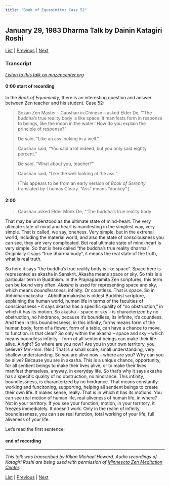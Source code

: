 ```yaml
---
title: "Book of Equanimity: Case 52"
---
```

## January 29, 1983 Dharma Talk by Dainin Katagiri Roshi

[List](list#1983) \| 
[Previous](1983-01-19-Blue-Cliff-Record-Case-39-Talk-2) \| 
[Next](1983-02-02-Blue-Cliff-Record-Case-40-Talk-2)

### Transcript

<a href="https://www.mnzencenter.org/the-dainin-katagiri-audio-archive/book-of-equanimity-case-52" target="_blank">*Listen to this talk on mnzencenter.org*</a> 

#### 0:00 start of recording

In the *Book of Equanimity*, there is an interesting question and answer between Zen teacher and his student. Case 52: 

> Sozan Zen Master – Caoshan in Chinese – asked Elder De, “‘The buddha’s true reality body is like space: it manifests form in response to beings, like the moon in the water.’ How do you explain the principle of response?”
> 
> De said, “Like an ass looking in a well.”
> 
> Caoshan said, “You said a lot indeed, but you only said eighty percent.”
> 
> De said, “What about you, teacher?”
>
> Caoshan said, “Like the well looking at the ass.”
> 
> (This appears to be from an early version of *Book of Serenity* translated by Thomas Cleary. “Ass” means “donkey”.)

#### 2:00

> Caoshan asked Elder Monk De, “‘The buddha’s true reality body 

That may be understood as the ultimate state of mind-heart. The very ultimate state of mind and heart is manifesting in the simplest way, very simple. That is called, we say, oneness. Very simple, but in the extrenal world, including the material world, and also the state of consciousness you can see, they are very complicated. But real ultimate state of mind-heart is very simple. So that is here called “the buddha’s true reality dharma.” Originially it says “true dharma body”, it means the real state of the truth, what is real truth. 

So here it says “the buddha’s true reality body is like space”. Space here is represented as akasha in Sanskrit. Akasha means space or sky. So this is a particular term in Buddhism. In the Prajnaparamita Zen scriptures, this term can be found very often. *Akasha* is used for representing space and sky, which means *boundlessness*, infinity. Or countless. That is space. So in Abhidharmakosha – Abhidharmakosha is oldest Buddhist scripture, explaining the human world, human life in terms of the faculties of consciousness – it says akasha has a specific quality of “no obstruction,” in which it has its motion. So akasha – space or sky – is characterized by no obstruction, no hindrance, because it’s boundless, its infinite, it’s countless. And then in this boundlessness, in this infinity, forms means form of the human body, form of a flower, form of a table, can have a chance to move, to function. Is that clear? So only within the akasha – space and sky – which means boundless infinity – form of all sentient beings can make their life alive. Alright? So where are you now? Are you in your own territory, you believe? Mm-mm. (No.) That is a small scale, small understanding, very shallow understanding. So you are alive now – where are you? Why can you be alive? Because you are in akasha. This is a unique chance, opportunity, for all sentient beings to make their lives alive, or to make their lives manifest themselves, anyway, in everyday life. So that’s why it says akasha has a specific quality of no obstruction, no hindrance. This infinity, boundlessness, is characterized by no hindrance. That means constantly working and funcitoning, supporting, helping all sentient beings to create their own life. It makes sense, really. That is in which it has its motions. You can see real motion of human life, real aliveness of human life, in where? Not in your territory. If you see your function, motion, in your territory, it freezes immediately. It doesn’t work. Only in the realm of infinity, boundlessness, you can see real function, total working of your life, full aliveness of your life. 

Let’s read the first sentence: 












#### end of recording

---

*This talk was transcribed by Kikan Michael Howard. Audio recordings of Katagiri Roshi are being used with permission of [Minnesota Zen Meditation Center](https://www.mnzencenter.org/katagiri-project.html).*

[List](list#1983) \| 
[Previous](1983-01-19-Blue-Cliff-Record-Case-39-Talk-2) \| 
[Next](1983-02-02-Blue-Cliff-Record-Case-40-Talk-2)